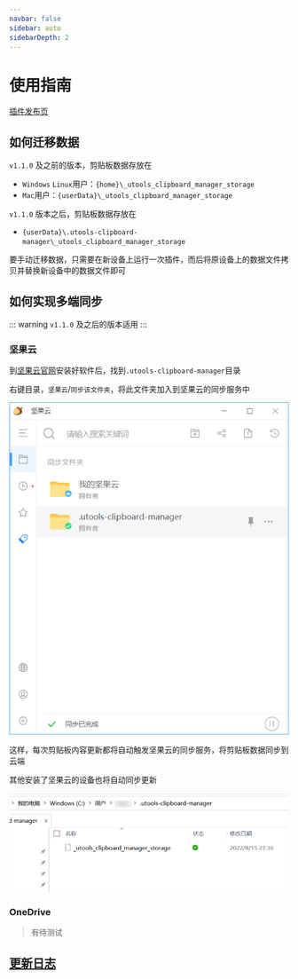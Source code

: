 ```yaml
---
navbar: false
sidebar: auto
sidebarDepth: 2
---
```


# 使用指南

[插件发布页](https://yuanliao.info/d/5722/29)

## 如何迁移数据

`v1.1.0` 及之前的版本，剪贴板数据存放在

- `Windows` `Linux`用户：`{home}\_utools_clipboard_manager_storage`
- `Mac`用户：`{userData}\_utools_clipboard_manager_storage`

`v1.1.0` 版本之后，剪贴板数据存放在

- `{userData}\.utools-clipboard-manager\_utools_clipboard_manager_storage`

要手动迁移数据，只需要在新设备上运行一次插件，而后将原设备上的数据文件拷贝并替换新设备中的数据文件即可

## 如何实现多端同步

::: warning
`v1.1.0` 及之后的版本适用
:::

### 坚果云

到[坚果云官网](https://www.jianguoyun.com/#/)安装好软件后，找到`.utools-clipboard-manager`目录

右键目录，`坚果云`/`同步该文件夹`，将此文件夹加入到坚果云的同步服务中

![](./../assets/img0.png)

这样，每次剪贴板内容更新都将自动触发坚果云的同步服务，将剪贴板数据同步到云端

其他安装了坚果云的设备也将自动同步更新

![](../assets/img1.png)

### OneDrive

> 有待测试

## [更新日志](../log/README.md)